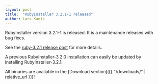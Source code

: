 ```yaml
---
layout: post
title:  "RubyInstaller 3.2.1-1 released"
author: Lars Kanis
---
```

RubyInstaller version 3.2.1-1 is released. It is a maintenance releases with bug fixes.

See the [ruby-3.2.1 release post](https://www.ruby-lang.org/en/news/2023/02/08/ruby-3-2-1-released/) for more details.

A previous RubyInstaller-3.2.0 installation can easily be updated by installing RubyInstaller-3.2.1.

All binaries are available in the [Download section]({{ "/downloads/" | relative_url }})!
